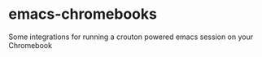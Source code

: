 emacs-chromebooks
=================

Some integrations for running a crouton powered emacs session on your Chromebook
